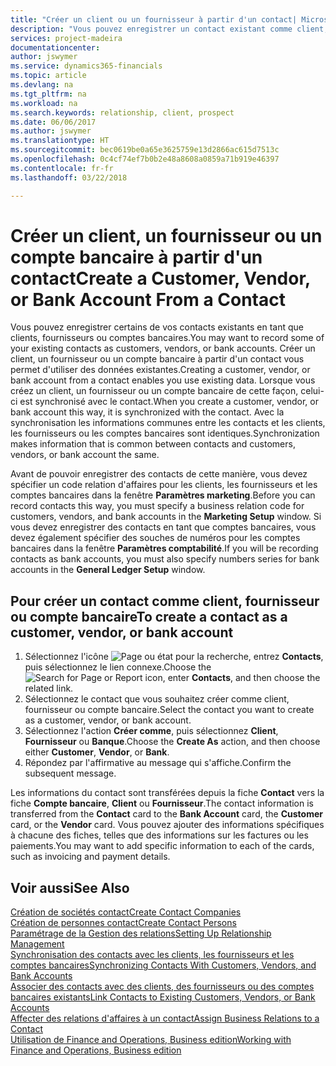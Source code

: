 ```yaml
---
title: "Créer un client ou un fournisseur à partir d'un contact| Microsoft Docs"
description: "Vous pouvez enregistrer un contact existant comme client, fournisseur, ou compte bancaire à l'aide des données existantes et spécifier une relation d'affaires."
services: project-madeira
documentationcenter: 
author: jswymer
ms.service: dynamics365-financials
ms.topic: article
ms.devlang: na
ms.tgt_pltfrm: na
ms.workload: na
ms.search.keywords: relationship, client, prospect
ms.date: 06/06/2017
ms.author: jswymer
ms.translationtype: HT
ms.sourcegitcommit: bec0619be0a65e3625759e13d2866ac615d7513c
ms.openlocfilehash: 0c4cf74ef7b0b2e48a8608a0859a71b919e46397
ms.contentlocale: fr-fr
ms.lasthandoff: 03/22/2018

---
```

# <a name="create-a-customer-vendor-or-bank-account-from-a-contact"></a><span data-ttu-id="c3bf1-103">Créer un client, un fournisseur ou un compte bancaire à partir d'un contact</span><span class="sxs-lookup"><span data-stu-id="c3bf1-103">Create a Customer, Vendor, or Bank Account From a Contact</span></span>
<span data-ttu-id="c3bf1-104">Vous pouvez enregistrer certains de vos contacts existants en tant que clients, fournisseurs ou comptes bancaires.</span><span class="sxs-lookup"><span data-stu-id="c3bf1-104">You may want to record some of your existing contacts as customers, vendors, or bank accounts.</span></span> <span data-ttu-id="c3bf1-105">Créer un client, un fournisseur ou un compte bancaire à partir d'un contact vous permet d'utiliser des données existantes.</span><span class="sxs-lookup"><span data-stu-id="c3bf1-105">Creating a customer, vendor, or bank account from a contact enables you use existing data.</span></span> <span data-ttu-id="c3bf1-106">Lorsque vous créez un client, un fournisseur ou un compte bancaire de cette façon, celui-ci est synchronisé avec le contact.</span><span class="sxs-lookup"><span data-stu-id="c3bf1-106">When you create a customer, vendor, or bank account this way, it is synchronized with the contact.</span></span> <span data-ttu-id="c3bf1-107">Avec la synchronisation les informations communes entre les contacts et les clients, les fournisseurs ou les comptes bancaires sont identiques.</span><span class="sxs-lookup"><span data-stu-id="c3bf1-107">Synchronization makes information that is common between contacts and customers, vendors, or bank account the same.</span></span>

<span data-ttu-id="c3bf1-108">Avant de pouvoir enregistrer des contacts de cette manière, vous devez spécifier un code relation d'affaires pour les clients, les fournisseurs et les comptes bancaires dans la fenêtre **Paramètres marketing**.</span><span class="sxs-lookup"><span data-stu-id="c3bf1-108">Before you can record contacts this way, you must specify a business relation code for customers, vendors, and bank accounts in the **Marketing Setup** window.</span></span> <span data-ttu-id="c3bf1-109">Si vous devez enregistrer des contacts en tant que comptes bancaires, vous devez également spécifier des souches de numéros pour les comptes bancaires dans la fenêtre **Paramètres comptabilité**.</span><span class="sxs-lookup"><span data-stu-id="c3bf1-109">If you will be recording contacts as bank accounts, you must also specify numbers series for bank accounts in the **General Ledger Setup** window.</span></span>

## <a name="to-create-a-contact-as-a-customer-vendor-or-bank-account"></a><span data-ttu-id="c3bf1-110">Pour créer un contact comme client, fournisseur ou compte bancaire</span><span class="sxs-lookup"><span data-stu-id="c3bf1-110">To create a contact as a customer, vendor, or bank account</span></span>
1. <span data-ttu-id="c3bf1-111">Sélectionnez l'icône ![Page ou état pour la recherche](media/ui-search/search_small.png "Page ou état pour la recherche"), entrez **Contacts**, puis sélectionnez le lien connexe.</span><span class="sxs-lookup"><span data-stu-id="c3bf1-111">Choose the ![Search for Page or Report](media/ui-search/search_small.png "Search for Page or Report icon") icon, enter **Contacts**, and then choose the related link.</span></span>
2. <span data-ttu-id="c3bf1-112">Sélectionnez le contact que vous souhaitez créer comme client, fournisseur ou compte bancaire.</span><span class="sxs-lookup"><span data-stu-id="c3bf1-112">Select the contact you want to create as a customer, vendor, or bank account.</span></span>
3. <span data-ttu-id="c3bf1-113">Sélectionnez l'action **Créer comme**, puis sélectionnez **Client**, **Fournisseur** ou **Banque**.</span><span class="sxs-lookup"><span data-stu-id="c3bf1-113">Choose the **Create As** action, and then choose either **Customer**, **Vendor**, or **Bank**.</span></span>
4. <span data-ttu-id="c3bf1-114">Répondez par l'affirmative au message qui s'affiche.</span><span class="sxs-lookup"><span data-stu-id="c3bf1-114">Confirm the subsequent message.</span></span>

<span data-ttu-id="c3bf1-115">Les informations du contact sont transférées depuis la fiche **Contact** vers la fiche **Compte bancaire**, **Client** ou **Fournisseur**.</span><span class="sxs-lookup"><span data-stu-id="c3bf1-115">The contact information is transferred from the **Contact** card to the **Bank Account** card, the **Customer** card, or the **Vendor** card.</span></span> <span data-ttu-id="c3bf1-116">Vous pouvez ajouter des informations spécifiques à chacune des fiches, telles que des informations sur les factures ou les paiements.</span><span class="sxs-lookup"><span data-stu-id="c3bf1-116">You may want to add specific information to each of the cards, such as invoicing and payment details.</span></span>

## <a name="see-also"></a><span data-ttu-id="c3bf1-117">Voir aussi</span><span class="sxs-lookup"><span data-stu-id="c3bf1-117">See Also</span></span>
[<span data-ttu-id="c3bf1-118">Création de sociétés contact</span><span class="sxs-lookup"><span data-stu-id="c3bf1-118">Create Contact Companies</span></span>](marketing-create-contact-companies.md)  
[<span data-ttu-id="c3bf1-119">Création de personnes contact</span><span class="sxs-lookup"><span data-stu-id="c3bf1-119">Create Contact Persons</span></span>](marketing-create-contact-persons.md)  
[<span data-ttu-id="c3bf1-120">Paramétrage de la Gestion des relations</span><span class="sxs-lookup"><span data-stu-id="c3bf1-120">Setting Up Relationship Management</span></span>](marketing-setup-marketing.md)  
[<span data-ttu-id="c3bf1-121">Synchronisation des contacts avec les clients, les fournisseurs et les comptes bancaires</span><span class="sxs-lookup"><span data-stu-id="c3bf1-121">Synchronizing Contacts With Customers, Vendors, and Bank Accounts</span></span>](marketing-synchronize-contacts-customers-vendors-bank-accounts.md)  
[<span data-ttu-id="c3bf1-122">Associer des contacts avec des clients, des fournisseurs ou des comptes bancaires existants</span><span class="sxs-lookup"><span data-stu-id="c3bf1-122">Link Contacts to Existing Customers, Vendors, or Bank Accounts</span></span>](marketing-how-link-contact.md)  
[<span data-ttu-id="c3bf1-123">Affecter des relations d'affaires à un contact</span><span class="sxs-lookup"><span data-stu-id="c3bf1-123">Assign Business Relations to a Contact</span></span>](marketing-business-relations.md#AssignBusRelContact)  
[<span data-ttu-id="c3bf1-124">Utilisation de Finance and Operations, Business edition</span><span class="sxs-lookup"><span data-stu-id="c3bf1-124">Working with Finance and Operations, Business edition</span></span>](ui-work-product.md)

